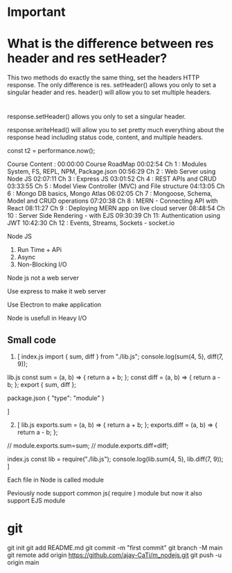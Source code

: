 # Important

# What is the difference between res header and res setHeader?

This two methods do exactly the same thing, set the headers HTTP response. The only difference is res. setHeader() allows you only to set a singular header and res. header() will allow you to set multiple headers.

#

response.setHeader() allows you only to set a singular header.

response.writeHead() will allow you to set pretty much everything about the response head including status code, content, and multiple headers.

const t2 = performance.now();

Course Content :
00:00:00 Course RoadMap
00:02:54 Ch 1 : Modules System, FS, REPL, NPM, Package.json
00:56:29 Ch 2 : Web Server using Node JS
02:07:11 Ch 3 : Express JS
03:01:52 Ch 4 : REST APIs and CRUD
03:33:55 Ch 5 : Model View Controller (MVC) and File structure
04:13:05 Ch 6 : Mongo DB basics, Mongo Atlas
06:02:05 Ch 7 : Mongoose, Schema, Model and CRUD operations
07:20:38 Ch 8 : MERN - Connecting API with React
08:11:27 Ch 9 : Deploying MERN app on live cloud server
08:48:54 Ch 10 : Server Side Rendering - with EJS
09:30:39 Ch 11: Authentication using JWT
10:42:30 Ch 12 : Events, Streams, Sockets - socket.io

Node JS

1. Run Time + APi
2. Async
3. Non-Blocking I/O

Node js not a web server

Use express to make it web server

Use Electron to make application

Node is usefull in Heavy I/O

## Small code

1.  [
    index.js
    import { sum, diff } from "./lib.js";
    console.log(sum(4, 5), diff(7, 9));

lib.js
const sum = (a, b) => {
return a + b;
};
const diff = (a, b) => {
return a - b;
};
export { sum, diff };

package.json
{
"type": "module"
}

]

2.  [
    lib.js
    exports.sum = (a, b) => {
    return a + b;
    };
    exports.diff = (a, b) => {
    return a - b;
    };

// module.exports.sum=sum;
// module.exports.diff=diff;

index.js
const lib = require("./lib.js");
console.log(lib.sum(4, 5), lib.diff(7, 9));
]

Each file in Node is called module

Peviously node support common js( require ) module
but now it also support EJS module

# git

git init
git add README.md
git commit -m "first commit"
git branch -M main
git remote add origin https://github.com/ajay-CaTi/m_nodejs.git
git push -u origin main
